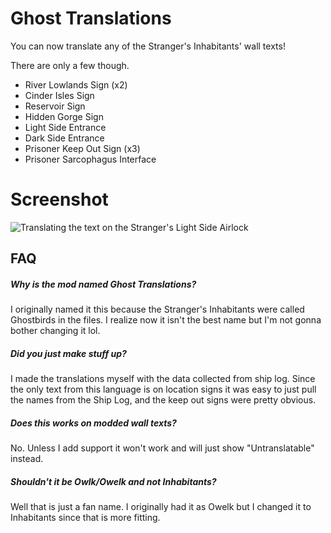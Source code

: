 # Ghost Translations

You can now translate any of the Stranger's Inhabitants' wall texts!

There are only a few though.

- River Lowlands Sign (x2)
- Cinder Isles Sign
- Reservoir Sign
- Hidden Gorge Sign
- Light Side Entrance
- Dark Side Entrance
- Prisoner Keep Out Sign (x3)
- Prisoner Sarcophagus Interface

# Screenshot

![Translating the text on the Stranger's Light Side Airlock](https://user-images.githubusercontent.com/34462599/161406259-0a51c5a3-57cc-4378-93b6-2f237704144a.png)

## FAQ

##### Why is the mod named Ghost Translations?
I originally named it this because the Stranger's Inhabitants were called Ghostbirds in the files. I realize now it isn't the best name but I'm not gonna bother changing it lol.

##### Did you just make stuff up?
I made the translations myself with the data collected from ship log.
Since the only text from this language is on location signs it was easy to just pull the names from the Ship Log, and the keep out signs were pretty obvious.

##### Does this works on modded wall texts?
No. Unless I add support it won't work and will just show "Untranslatable" instead.

##### Shouldn't it be Owlk/Owelk and not Inhabitants?
Well that is just a fan name. I originally had it as Owelk but I changed it to Inhabitants since that is more fitting.
